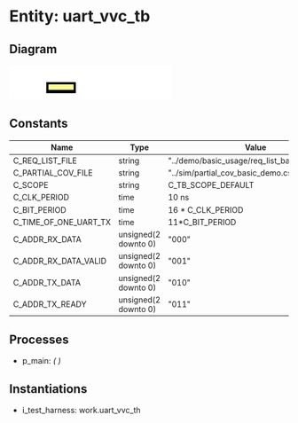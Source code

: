 # Entity: uart_vvc_tb
## Diagram
![Diagram](uart_vvc_tb.svg "Diagram")
## Constants
| Name                  | Type                 | Value                                          | Description |
| --------------------- | -------------------- | ---------------------------------------------- | ----------- |
| C_REQ_LIST_FILE       | string               |  "../demo/basic_usage/req_list_basic_demo.csv" |             |
| C_PARTIAL_COV_FILE    | string               |  "../sim/partial_cov_basic_demo.csv"           |             |
| C_SCOPE               | string               |  C_TB_SCOPE_DEFAULT                            |             |
| C_CLK_PERIOD          | time                 |  10 ns                                         |             |
| C_BIT_PERIOD          | time                 |  16 * C_CLK_PERIOD                             |             |
| C_TIME_OF_ONE_UART_TX | time                 |  11*C_BIT_PERIOD                               |             |
| C_ADDR_RX_DATA        | unsigned(2 downto 0) |  "000"                                         |             |
| C_ADDR_RX_DATA_VALID  | unsigned(2 downto 0) |  "001"                                         |             |
| C_ADDR_TX_DATA        | unsigned(2 downto 0) |  "010"                                         |             |
| C_ADDR_TX_READY       | unsigned(2 downto 0) |  "011"                                         |             |
## Processes
- p_main: _(  )_

## Instantiations
- i_test_harness: work.uart_vvc_th
